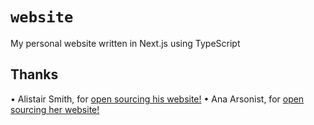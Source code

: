 # `website`

My personal website written in Next.js using TypeScript

## Thanks

• Alistair Smith, for [open sourcing his website!](https://github.com/alii/website)
• Ana Arsonist, for [open sourcing her website!](https://github.com/AnaArsonist/anahoward.me)
